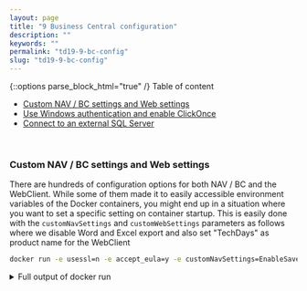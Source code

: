 ```yaml
---
layout: page
title: "9 Business Central configuration"
description: ""
keywords: ""
permalink: "td19-9-bc-config"
slug: "td19-9-bc-config"
---
```

{::options parse_block_html="true" /}
Table of content
- [Custom NAV / BC settings and Web settings](#custom-nav--bc-settings-and-web-settings)
- [Use Windows authentication and enable ClickOnce](#use-windows-authentication-and-enable-clickonce)
- [Connect to an external SQL Server](#connect-to-an-external-sql-server)

&nbsp;<br />
### Custom NAV / BC settings and Web settings
There are hundreds of configuration options for both NAV / BC and the WebClient. While some of them made it to easily accessible environment variables of the Docker containers, you might end up in a situation where you want to set a specific setting on container startup. This is easily done with the `customNavSettings` and `customWebSettings` parameters as follows where we disable Word and Excel export and also set "TechDays" as product name for the WebClient
```bash
docker run -e usessl=n -e accept_eula=y -e customNavSettings=EnableSaveToExcelForRdlcReports=false,EnableSaveToWordForRdlcReports=false -e customWebSettings=Productname=TechDays --name custom mcr.microsoft.com/businesscentral/onprem:ltsc2019
```

<details><summary markdown="span">Full output of docker run</summary>
```bash
PS C:\> docker run -e usessl=n -e accept_eula=y -e customNavSettings=EnableSaveToExcelForRdlcReports=false,EnableSaveToWordForRdlcReports=false -e customWebSettings=Productname=TechDays --name custom mcr.microsoft.com/businesscentral/onprem:ltsc2019
Initializing...
Starting Container
Hostname is 7ac17d457294
PublicDnsName is 7ac17d457294
Using NavUserPassword Authentication
Starting Local SQL Server
Starting Internet Information Server
Creating Self Signed Certificate
Self Signed Certificate Thumbprint E4FE563C6BC9CF4EEAC094E4DFEF1503AA59BEA4
Modifying Service Tier Config File with Instance Specific Settings
Modifying Service Tier Config File with settings from environment variable
Setting EnableSaveToExcelForRdlcReports to false
Setting EnableSaveToWordForRdlcReports to false
Starting Service Tier
Registering event sources
Creating DotNetCore Web Server Instance
Modifying Web Client config with settings from environment variable
Creating Productname and setting it to TechDays
Creating http download site
Setting SA Password and enabling SA
Creating admin as SQL User and add to sysadmin
Creating SUPER user
Container IP Address: 172.27.11.42
Container Hostname  : 7ac17d457294
Container Dns Name  : 7ac17d457294
Web Client          : http://7ac17d457294/BC/
Admin Username      : admin
Admin Password      : Zove4171
Dev. Server         : http://7ac17d457294
Dev. ServerInstance : BC

Files:
http://7ac17d457294:8080/al-4.0.194000.vsix

Initialization took 47 seconds
Ready for connections!
Starting EventLog Monitor
Monitoring EventSources from EventLog[Application]:
- MicrosoftDynamicsNAVClientClientService
- MicrosoftDynamicsNAVClientWebClient
- MicrosoftDynamicsNavServer$BC
- MSSQL$SQLEXPRESS
```
</details>
&nbsp;<br />
After that, open your local browser at http://&lt;ip&gt;/BC and enter username and password as provided. You should see "TechDays" in the top left corner and if you open a report and select "Send to...", you should see onl "PDF Document" and "Schedule..." as we disabled Word and Excel export.
&nbsp;<br />
Don't stop this container as we will be usig it again in a later part of the lab. Also note down the password as we will need that later as well.

### Use Windows authentication and enable ClickOnce
The second example is a bit more old-school as it will allow us to use ClickOnce (param `clickonce=y`) to get the old Windows Client and also use Windows authentication (params `username` and `password`). Make sure to use your username and password as provided for the VM. As ClickOnce and SSO are sensitive to the network names, we also add `--name sso --hostname sso`.
```bash
docker run -e accept_eula=y --name sso --hostname sso -e auth=windows -e username=TechDaysAdmin -e password=Passw0rd*123 -e clickonce=y mcr.microsoft.com/dynamicsnav:2018-gb-ltsc2019
```

<details><summary markdown="span">Full output of details</summary>
```bash
PS C:\> docker run -e accept_eula=y --name sso --hostname sso -e auth=windows -e username=TechDaysAdmin -e password=Passw0rd*123 -e clickonce=y mcr.microsoft.com/dynamicsnav:2018-gb-ltsc2019
Initializing...
Starting Container
Hostname is sso
PublicDnsName is sso
Using Windows Authentication
Starting Local SQL Server
Starting Internet Information Server
Modifying Service Tier Config File with Instance Specific Settings
Starting Service Tier
Registering event sources
Creating DotNetCore Web Server Instance
Creating http download site
Creating Windows user TechDaysAdmin
Setting SA Password and enabling SA
Creating SUPER user
Creating ClickOnce Manifest
Container IP Address: 172.27.8.80
Container Hostname  : sso
Container Dns Name  : sso
Web Client          : http://sso/NAV/
Dev. Server         : http://sso
Dev. ServerInstance : NAV
ClickOnce Manifest  : http://sso:8080/NAV

Files:
http://sso:8080/al-0.13.149996.vsix

Initialization took 71 seconds
Ready for connections!
Starting EventLog Monitor
Monitoring EventSources from EventLog[Application]:
- MicrosoftDynamicsNAVClientClientService
- MicrosoftDynamicsNAVClientWebClient
- MicrosoftDynamicsNavServer$NAV
- MSSQL$SQLEXPRESS
```
</details>
&nbsp;<br />
To make sure we can access the container by name, we need to add an entry to the hosts file of our host VM. Make sure to replace the IP address with the one provided in the log output of your container. After that, ping sso to make sure the connection works
```bash
Add-Content C:\Windows\System32\drivers\etc\hosts '172.27.8.80 sso'
ping sso
```
After that, you can open [http://sso:8080/NAV](http://sso:8080/NAV) and install the Windows Client from there after checking the "I accept the license"-chechbox. The ClickOnce client comes pre-configured, so it should automatically connect you to the right instance on startup and as we enabled Windows authentication, you should also be automatically logged in. You can even install C/SIDE through ClickOnce, but make sure to also install the SQL Native Client referenced under "Required components".

### Connect to an external SQL Server
Connecting a container to an already existing database is a common use case, so we are going to do that here as well. We will reuse the database in our container from the first example. First we enter the container, stop the SQL service, exit the container again and copy the database files to the host
```bash
docker exec -ti custom powershell
stop-service MSSQL`$SQLEXPRESS
exit
docker cp custom:c:\databases\ .
dir .\databases\
```

<details><summary markdown="span">Full output of the SQL database preparation</summary>
```bash
PS C:\> docker exec -ti custom powershell
Windows PowerShell
Copyright (C) Microsoft Corporation. All rights reserved.

PS C:\> stop-service MSSQL`$SQLEXPRESS
PS C:\> exit
PS C:\> docker cp custom:c:\databases\ .
PS C:\> dir .\databases\

    Directory: C:\databases

Mode                LastWriteTime         Length Name
----                -------------         ------ ----
-a----       11/11/2019   2:40 PM        4325376 Demo Database NAV (15-0).ldf
-a----       11/11/2019   2:40 PM      256573440 Demo Database NAV (15-0).mdf

```
</details>
&nbsp;<br />

Now we have the database files on our host VM, so we don't need the custom container anymore and you can delete it, if you want. The next step is to create a SQL Server container which attaches the Cronus database on startup. We bind mount our database folder into the container to give it access to the files and we set a password for the default sa user.
```bash
docker run --hostname sql --name sql -v C:/databases/:C:/databases/ -e sa_password=Passw0rd*123 -e ACCEPT_EULA=Y -e attach_dbs="[{'dbName':'Cronus','dbFiles':['C:\\databases\\Demo Database NAV (15-0).mdf','C:\\databases\\Demo Database NAV (15-0).ldf']}]" chrml/mssql-server-windows-express:1809
```

<details><summary markdown="span">Full output of SQL start and attach</summary>
```bash
PS C:\> docker run --hostname sql --name sql -v C:/databases/:C:/databases/ -e sa_password=Passw0rd*123 -e ACCEPT_EULA=Y -e attach_dbs="[{'dbName':'Cronus','dbFiles':['C:\\databases\\Demo Database NAV (15-0).mdf','C:\\databases\\Demo Database NAV (15-0).ldf']}]" chrml/mssql-server-windows-express:1809
VERBOSE: Starting SQL Server
VERBOSE: Changing SA login credentials
VERBOSE: Attaching 1 database(s)
VERBOSE: Invoke-Sqlcmd -Query IF EXISTS (SELECT 1 FROM SYS.DATABASES WHERE NAME
 = 'Cronus') BEGIN EXEC sp_detach_db [Cronus] END;CREATE DATABASE [Cronus] ON
(FILENAME = N'C:\databases\Demo Database NAV (15-0).mdf'),(FILENAME =
N'C:\databases\Demo Database NAV (15-0).ldf') FOR ATTACH;
VERBOSE: Started SQL Server.
```
</details>
&nbsp;<br />

With our SQL Server container ready for connections, we can now start our BC container again, but this time tell it to connect to the container. You will see that the ouput no longer shows "Starting local SQL Server" as it is now connecting to our SQL container instead.
```bash
docker run -e usessl=n -e accept_eula=y -e databaseusername=sa -e databasepassword=Passw0rd*123 -e databaseserver=sql -e databasename=Cronus --name custom mcr.microsoft.com/businesscentral/onprem:ltsc2019
```

<details><summary markdown="span">Full output of the docker run</summary>
```bash
PS C:\> docker run -e usessl=n -e accept_eula=y -e databaseusername=sa -e databasepassword=Passw0rd*123 -e databaseserver=sql -e databasename=Cronus --name custom mcr.microsoft.com/businesscentral/onprem:ltsc2019
Initializing...
Starting Container
Hostname is dbaf0b667ef5
PublicDnsName is dbaf0b667ef5
Using NavUserPassword Authentication
Starting Internet Information Server
Import Encryption Key
Creating Self Signed Certificate
Self Signed Certificate Thumbprint 6E46F1D91471B06580640091CFE96DF4B037824F
Modifying Service Tier Config File with Instance Specific Settings
Starting Service Tier
Registering event sources
Creating DotNetCore Web Server Instance
Creating http download site
Container IP Address: 172.27.10.250
Container Hostname  : dbaf0b667ef5
Container Dns Name  : dbaf0b667ef5
Web Client          : http://dbaf0b667ef5/BC/
Dev. Server         : http://dbaf0b667ef5
Dev. ServerInstance : BC

Files:
http://dbaf0b667ef5:8080/al-4.0.194000.vsix

Initialization took 41 seconds
Ready for connections!
Starting EventLog Monitor
Monitoring EventSources from EventLog[Application]:
- MicrosoftDynamicsNAVClientClientService
- MicrosoftDynamicsNAVClientWebClient
- MicrosoftDynamicsNavServer$BC
- MSSQL$SQLEXPRESS
```
</details>
&nbsp;<br />
This is now a multi-container environment, so it makes sense to put it into a compose file. You can either try to create it yourself or find the solution under c:\sources\presentation-src-techdays-19\bc-compose where the [docker-compose.yml](https://github.com/tfenster/presentation-src/blob/techdays-19/bc-compose/docker-compose.yml) is stored.
&nbsp;<br />
Stop the other containers and then call `docker-compose up` to start them again, this time using the definition in the compose file

```bash
docker rm -f sql
docker rm -f custom
cd c:\sources\presentation-src-techdays-19\bc-compose
docker-compose up
```

<details><summary markdown="span">Full output of docker-compose up</summary>
```bash
PS C:\> docker rm -f sql
sql
PS C:\> docker rm -f custom
custom
PS C:\> cd c:\sources\presentation-src-techdays-19\bc-compose
PS C:\sources\presentation-src-techdays-19\bc-compose> docker-compose up
Creating temp_sql_1 ... done
Creating temp_nav_1 ... done
Attaching to temp_sql_1, temp_nav_1
nav_1  | Initializing...
nav_1  | Starting Container
nav_1  | Hostname is nav
nav_1  | PublicDnsName is nav
sql_1  | VERBOSE: Starting SQL Server
nav_1  | Using NavUserPassword Authentication
sql_1  | VERBOSE: Changing SA login credentials
nav_1  | Starting Internet Information Server
sql_1  | VERBOSE: Attaching 1 database(s)
sql_1  | VERBOSE: Invoke-Sqlcmd -Query IF EXISTS (SELECT 1 FROM SYS.DATABASES WHERE NAME
sql_1  |  = 'Cronus') BEGIN EXEC sp_detach_db [Cronus] END;CREATE DATABASE [Cronus] ON
sql_1  | (FILENAME = N'C:\databases\Demo Database NAV (15-0).mdf'),(FILENAME =
sql_1  | N'C:\databases\Demo Database NAV (15-0).ldf') FOR ATTACH;
sql_1  | VERBOSE: Started SQL Server.
sql_1  |
nav_1  | Import Encryption Key
nav_1  | Creating Self Signed Certificate
nav_1  | Self Signed Certificate Thumbprint 8B18EC474C70CEEE0C59EC9AA020871BC6CAD0CC
nav_1  | Modifying Service Tier Config File with Instance Specific Settings
nav_1  | Starting Service Tier
sql_1  | TimeGenerated           EntryType Message
sql_1  | -------------           --------- -------
sql_1  | 11/11/2019 3:06:49 PM Information Parallel redo is shutdown for database 'Cr...
sql_1  | 11/11/2019 3:06:49 PM Information Recovery is writing a checkpoint in databa...
sql_1  | 11/11/2019 3:06:49 PM Information 0 transactions rolled back in database 'Cr...
sql_1  | 11/11/2019 3:06:49 PM Information 65 transactions rolled forward in database...
sql_1  | 11/11/2019 3:06:49 PM Information Parallel redo is started for database 'Cro...
sql_1  | 11/11/2019 3:06:49 PM Information Starting up database 'Cronus'.
sql_1  | 11/11/2019 3:06:55 PM Information Parallel redo is shutdown for database 'Cr...
sql_1  | 11/11/2019 3:06:55 PM Information Parallel redo is started for database 'Cro...
sql_1  | 11/11/2019 3:06:55 PM Information Starting up database 'Cronus'.
nav_1  | Registering event sources
nav_1  | Creating DotNetCore Web Server Instance
nav_1  | Creating http download site
nav_1  | Container IP Address: 172.27.1.213
nav_1  | Container Hostname  : nav
nav_1  | Container Dns Name  : nav
nav_1  | Web Client          : http://nav/BC/
nav_1  | Dev. Server         : http://nav
nav_1  | Dev. ServerInstance : BC
nav_1  |
nav_1  | Files:
nav_1  | http://nav:8080/al-4.0.194000.vsix
nav_1  |
nav_1  | Initialization took 41 seconds
nav_1  | Ready for connections!
nav_1  | Starting EventLog Monitor
nav_1  | Monitoring EventSources from EventLog[Application]:
nav_1  | - MicrosoftDynamicsNAVClientClientService
nav_1  | - MicrosoftDynamicsNAVClientWebClient
nav_1  | - MicrosoftDynamicsNavServer$BC
nav_1  | - MSSQL$SQLEXPRESS
```
</details>
&nbsp;<br />
Verify that you can connect by going to http://&lt;ip&gt;/BC and logging in. Now that we have everything in place, we can easily extend this, e.g. to also include a test environment. All we need to do is copy the database files to a new folder, tell the SQL container about that and add a second BC container connected to the test database. To be able to reach them easier, we'll also map the ports to host ports. And to make sure we always now which environment we are using, we set the Product name property accordingly. Those changes are already done in the [docker-compose.extended.yml](https://github.com/tfenster/presentation-src/blob/techdays-19/bc-compose/docker-compose.extended.yml) file

```bash
docker-compose down
copy -r c:\databases\ c:\databases-test
docker-compose -f docker-compose.extended.yml up
```

<details><summary markdown="span">Full output of the extended run</summary>
```bash
PS C:\sources\presentation-src-techdays-19\bc-compose> docker-compose -f docker-compose.extended.yml up
Creating bc-compose_sql_1 ... done
Creating bc-compose_nav-test_1 ... done
Creating bc-compose_nav_1      ... done
Attaching to bc-compose_sql_1, bc-compose_nav_1, bc-compose_nav-test_1
nav_1       | Initializing...
nav-test_1  | Initializing...
nav-test_1  | Starting Container
nav_1       | Starting Container
nav_1       | Hostname is nav
nav_1       | PublicDnsName is nav
nav-test_1  | Hostname is nav-test
nav-test_1  | PublicDnsName is nav-test
sql_1       | VERBOSE: Starting SQL Server
nav-test_1  | Using NavUserPassword Authentication
nav_1       | Using NavUserPassword Authentication
nav-test_1  | Starting Internet Information Server
nav_1       | Starting Internet Information Server
sql_1       | VERBOSE: Changing SA login credentials
sql_1       | VERBOSE: Attaching 2 database(s)
sql_1       | VERBOSE: Invoke-Sqlcmd -Query IF EXISTS (SELECT 1 FROM SYS.DATABASES WHERE NAME
sql_1       |  = 'Cronus') BEGIN EXEC sp_detach_db [Cronus] END;CREATE DATABASE [Cronus] ON
sql_1       | (FILENAME = N'C:\databases\Demo Database NAV (15-0).mdf'),(FILENAME =
sql_1       | N'C:\databases\Demo Database NAV (15-0).ldf') FOR ATTACH;
sql_1       | VERBOSE: Invoke-Sqlcmd -Query IF EXISTS (SELECT 1 FROM SYS.DATABASES WHERE NAME
sql_1       |  = 'CronusTest') BEGIN EXEC sp_detach_db [CronusTest] END;CREATE DATABASE
sql_1       | [CronusTest] ON (FILENAME = N'C:\databases-test\Demo Database NAV
sql_1       | (15-0).mdf'),(FILENAME = N'C:\databases-test\Demo Database NAV (15-0).ldf') FOR
sql_1       |  ATTACH;
sql_1       | VERBOSE: Started SQL Server.
sql_1       |
nav_1       | Import Encryption Key
nav-test_1  | Import Encryption Key
sql_1       | TimeGenerated           EntryType Message
sql_1       | -------------           --------- -------
sql_1       | 11/11/2019 3:34:27 PM Information Parallel redo is shutdown for database 'Cr...
sql_1       | 11/11/2019 3:34:27 PM Information Parallel redo is started for database 'Cro...
sql_1       | 11/11/2019 3:34:27 PM Information Starting up database 'CronusTest'.
sql_1       | 11/11/2019 3:34:27 PM Information Parallel redo is shutdown for database 'Cr...
sql_1       | 11/11/2019 3:34:27 PM Information Parallel redo is started for database 'Cro...
sql_1       | 11/11/2019 3:34:26 PM Information Starting up database 'Cronus'.
sql_1       | 11/11/2019 3:34:29 PM Information Parallel redo is shutdown for database 'Cr...
sql_1       | 11/11/2019 3:34:29 PM Information Parallel redo is shutdown for database 'Cr...
sql_1       | 11/11/2019 3:34:29 PM Information Parallel redo is started for database 'Cro...
sql_1       | 11/11/2019 3:34:29 PM Information Parallel redo is started for database 'Cro...
sql_1       | 11/11/2019 3:34:29 PM Information Starting up database 'CronusTest'.
sql_1       | 11/11/2019 3:34:29 PM Information Starting up database 'Cronus'.
nav_1       | Creating Self Signed Certificate
nav-test_1  | Creating Self Signed Certificate
nav_1       | Self Signed Certificate Thumbprint A37FDFF9902061E67994B8F5E27B54EDF4FC692F
nav-test_1  | Self Signed Certificate Thumbprint 40298476F6732A831D4F980191FF2F52B6E007F5
nav_1       | Modifying Service Tier Config File with Instance Specific Settings
nav-test_1  | Modifying Service Tier Config File with Instance Specific Settings
nav_1       | Starting Service Tier
nav-test_1  | Starting Service Tier
sql_1       | 11/11/2019 3:34:33 PM Information Parallel redo is shutdown for database 'Cr...
sql_1       | 11/11/2019 3:34:33 PM Information Parallel redo is started for database 'Cro...
sql_1       | 11/11/2019 3:34:32 PM Information Parallel redo is shutdown for database 'Cr...
sql_1       | 11/11/2019 3:34:32 PM Information Parallel redo is started for database 'Cro...
sql_1       | 11/11/2019 3:34:32 PM Information Starting up database 'CronusTest'.
sql_1       | 11/11/2019 3:34:32 PM Information Starting up database 'Cronus'.
nav_1       | Registering event sources
nav_1       | Creating DotNetCore Web Server Instance
nav-test_1  | Registering event sources
nav-test_1  | Creating DotNetCore Web Server Instance
nav_1       | Modifying Web Client config with settings from environment variable
nav-test_1  | Modifying Web Client config with settings from environment variable
nav_1       | Creating Productname and setting it to Production
nav-test_1  | Creating Productname and setting it to Test
nav_1       | Creating http download site
nav-test_1  | Creating http download site
nav-test_1  | Container IP Address: 172.27.10.151
nav-test_1  | Container Hostname  : nav-test
nav_1       | Container IP Address: 172.27.11.215
nav-test_1  | Container Dns Name  : nav-test
nav_1       | Container Hostname  : nav
nav-test_1  | Web Client          : http://nav-test/BC/
nav_1       | Container Dns Name  : nav
nav_1       | Web Client          : http://nav/BC/
nav-test_1  | Dev. Server         : http://nav-test
nav-test_1  | Dev. ServerInstance : BC
nav_1       | Dev. Server         : http://nav
nav_1       | Dev. ServerInstance : BC
nav-test_1  |
nav_1       |
nav-test_1  | Files:
nav_1       | Files:
nav-test_1  | http://nav-test:8080/al-4.0.194000.vsix
nav-test_1  |
nav_1       | http://nav:8080/al-4.0.194000.vsix
nav_1       |
nav-test_1  | Initialization took 41 seconds
nav-test_1  | Ready for connections!
nav_1       | Initialization took 41 seconds
nav_1       | Ready for connections!
nav-test_1  | Starting EventLog Monitor
nav_1       | Starting EventLog Monitor
nav-test_1  | Monitoring EventSources from EventLog[Application]:
nav-test_1  | - MicrosoftDynamicsNAVClientClientService
nav-test_1  | - MicrosoftDynamicsNAVClientWebClient
nav-test_1  | - MicrosoftDynamicsNavServer$BC
nav_1       | Monitoring EventSources from EventLog[Application]:
nav-test_1  | - MSSQL$SQLEXPRESS
nav-test_1  |
nav_1       | - MicrosoftDynamicsNAVClientClientService
nav_1       | - MicrosoftDynamicsNAVClientWebClient
nav_1       | - MicrosoftDynamicsNavServer$BC
nav_1       | - MSSQL$SQLEXPRESS
```
</details>
&nbsp;<br />
When both BC containers are ready, go to [http://localhost/BC](http://localhost/BC) and [http://localhost:8080/BC](http://localhost:8080/BC) to see both environments. You should see "Production" in the top left of one environment and "Test" in the other one. You can e.g. post an open Sales Order in one environment and then check the other one to make sure that you indeed have two separate environments. If you want to give it a try, see if you can extend this example to also include a Staging environment on port 8180.
&nbsp;<br />
In the end, stop it all with `docker-compose -f docker-compose.extended.yml down` again
{::options parse_block_html="true" /}